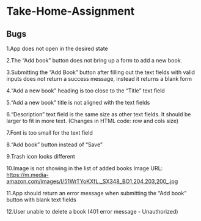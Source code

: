 # Take-Home-Assignment

## Bugs 

1.App does not open in the desired state

2.The “Add book” button does not bring up a form to add a new book.

3.Submitting the “Add Book” button after filling out the text fields with valid inputs does not return a success message, instead it  returns a blank form

4.“Add a new book” heading is too close to the “Title” text field

5.“Add a new book” title is not aligned with the text fields

6.“Description” text field is the same size as other text fields. It should be larger to fit in more text. (Changes in HTML code: row and cols size)

7.Font is too small for the text field

8.“Add book” button instead of “Save”

9.Trash icon looks different

10.Image is not showing in the list of added books
Image URL: https://m.media-amazon.com/images/I/51WrTYoKXfL._SX348_BO1,204,203,200_.jpg

11.App should return an error message when submitting the “Add book” button with blank text fields

12.User unable to delete a book (401 error message  - Unauthorized)
